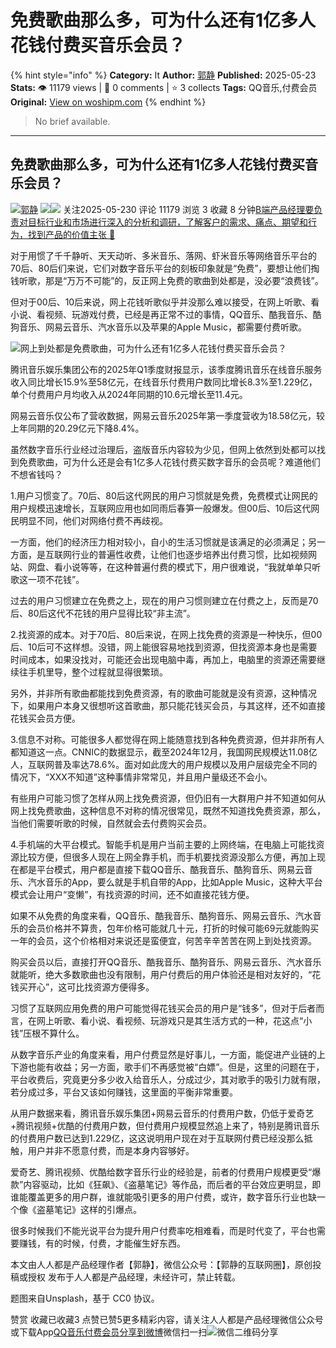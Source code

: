 # 免费歌曲那么多，可为什么还有1亿多人花钱付费买音乐会员？
{% hint style="info" %}
**Category:** It
**Author:** [郭静](https://www.woshipm.com/u/138560)
**Published:** 2025-05-23  
**Stats:** 👁️ 11179 views | 💬 0 comments | ⭐ 3 collects
**Tags:** QQ音乐,付费会员
**Original:** [View on woshipm.com](https://www.woshipm.com/it/6220393.html)
{% endhint %}
> No brief available.

---

## 免费歌曲那么多，可为什么还有1亿多人花钱付费买音乐会员？

[![](https://image.woshipm.com/wp-files/2016/12/37DFMO9nhXlutcl3ItzS.jpg!/both/72x72)](https://www.woshipm.com/u/138560)[郭静](https://www.woshipm.com/u/138560) ![](https://static.woshipm.com/tag/1121_1@2x.png)![](https://static.woshipm.com/tag/2105_1@2x.png) 关注2025-05-230 评论 11179 浏览 3 收藏 8 分钟[B端产品经理要负责对目标行业和市场进行深入的分析和调研，了解客户的需求、痛点、期望和行为，找到产品的价值主张 🔗](https://ke.qidianla.com/courses/bcpm)

对于用惯了千千静听、天天动听、多米音乐、落网、虾米音乐等网络音乐平台的70后、80后们来说，它们对数字音乐平台的刻板印象就是“免费”，要想让他们掏钱听歌，那是“万万不可能”的，反正网上免费的歌曲到处都是，没必要“浪费钱”。

但对于00后、10后来说，网上花钱听歌似乎并没那么难以接受，在网上听歌、看小说、看视频、玩游戏付费，已经是再正常不过的事情，QQ音乐、酷我音乐、酷狗音乐、网易云音乐、汽水音乐以及苹果的Apple Music，都需要付费听歌。

![网上到处都是免费歌曲，可为什么还有1亿多人花钱付费买音乐会员？](https://image.woshipm.com/wp-files/2025/05/cGRb7JIlwzgDk5zNdtbz.png)

腾讯音乐娱乐集团公布的2025年Q1季度财报显示，该季度腾讯音乐在线音乐服务收入同比增长15.9%至58亿元，在线音乐付费用户数同比增长8.3%至1.229亿，单个付费用户月均收入从2024年同期的10.6元增长至11.4元。

网易云音乐仅公布了营收数据，网易云音乐2025年第一季度营收为18.58亿元，较上年同期的20.29亿元下降8.4%。

虽然数字音乐行业经过治理后，盗版音乐内容较为少见，但网上依然到处都可以找到免费歌曲，可为什么还是会有1亿多人花钱付费买数字音乐的会员呢？难道他们不想省钱吗？

1.用户习惯变了。70后、80后这代网民的用户习惯就是免费，免费模式让网民的用户规模迅速增长，互联网应用也如同雨后春笋一般爆发。但00后、10后这代网民明显不同，他们对网络付费不再歧视。

一方面，他们的经济压力相对较小，自小的生活习惯就是该满足的必须满足；另一方面，是互联网行业的普遍性收费，让他们也逐步培养出付费习惯，比如视频网站、网盘、看小说等等，在这种普遍付费的模式下，用户很难说，“我就单单只听歌这一项不花钱”。

过去的用户习惯建立在免费之上，现在的用户习惯则建立在付费之上，反而是70后、80后这代不花钱的用户显得比较“非主流”。

2.找资源的成本。对于70后、80后来说，在网上找免费的资源是一种快乐，但00后、10后可不这样想。没错，网上能很容易地找到资源，但找资源本身也是需要时间成本，如果没找对，可能还会出现电脑中毒，再加上，电脑里的资源还需要继续往手机里导，整个过程就显得很繁琐。

另外，并非所有歌曲都能找到免费资源，有的歌曲可能就是没有资源，这种情况下，如果用户本身又很想听这首歌曲，那只能花钱买会员，与其这样，还不如直接花钱买会员方便。

3.信息不对称。可能很多人都觉得在网上能随意找到各种免费资源，但并非所有人都知道这一点。CNNIC的数据显示，截至2024年12月，我国网民规模达11.08亿人，互联网普及率达78.6%。面对如此庞大的用户规模以及用户层级完全不同的情况下，“XXX不知道”这种事情非常常见，并且用户量级还不会小。

有些用户可能习惯了怎样从网上找免费资源，但仍旧有一大群用户并不知道如何从网上找免费歌曲，这种信息不对称的情况很常见，既然不知道找免费资源，那么，当他们需要听歌的时候，自然就会去付费购买会员。

4.手机端的大平台模式。智能手机是用户当前主要的上网终端，在电脑上可能找资源比较方便，但很多人现在上网全靠手机，而手机要找资源没那么方便，再加上现在都是平台模式，用户都是直接下载QQ音乐、酷我音乐、酷狗音乐、网易云音乐、汽水音乐的App，要么就是手机自带的App，比如Apple Music，这种大平台模式会让用户“变懒”，有找资源的时间，还不如直接花钱方便。

如果不从免费的角度来看，QQ音乐、酷我音乐、酷狗音乐、网易云音乐、汽水音乐的会员价格并不算贵，包年价格可能就几十元，打折的时候可能69元就能购买一年的会员，这个价格相对来说还是蛮便宜，何苦辛辛苦苦在网上到处找资源。

购买会员以后，直接打开QQ音乐、酷我音乐、酷狗音乐、网易云音乐、汽水音乐就能听，绝大多数歌曲也没有限制，用户付费后的用户体验还是相对友好的，“花钱买开心”，这可比找资源方便得多。

习惯了互联网应用免费的用户可能觉得花钱买会员的用户是“钱多”，但对于后者而言，在网上听歌、看小说、看视频、玩游戏只是其生活方式的一种，花这点“小钱”压根不算什么。

从数字音乐产业的角度来看，用户付费显然是好事儿，一方面，能促进产业链的上下游也能有收益；另一方面，歌手们不再感觉被“白嫖”。但是，这里的问题在于，平台收费后，究竟更分多少收入给音乐人，分成过少，其对歌手的吸引力就有限，若分成过多，平台又该如何赚钱，这里面的平衡非常重要。

从用户数据来看，腾讯音乐娱乐集团+网易云音乐的付费用户数，仍低于爱奇艺+腾讯视频+优酷的付费用户数，但付费用户规模显然追上来了，特别是腾讯音乐的付费用户数已达到1.229亿，这这说明用户现在对于互联网付费已经没那么抵触，用户并非不愿意付费，而是本身内容够好。

爱奇艺、腾讯视频、优酷给数字音乐行业的经验是，前者的付费用户规模更受“爆款”内容驱动，比如《狂飙》、《盗墓笔记》等作品，而后者的平台效应更明显，即谁能覆盖更多的用户群，谁就能吸引更多的用户付费，或许，数字音乐行业也缺一个像《盗墓笔记》这样的引爆点。

很多时候我们不能光说平台为提升用户付费率吃相难看，而是时代变了，平台也需要赚钱，有的时候，付费，才能催生好东西。

本文由人人都是产品经理作者【郭静】，微信公众号：【郭静的互联网圈】，原创投稿或授权 发布于人人都是产品经理，未经许可，禁止转载。

题图来自Unsplash，基于 CC0 协议。

赞赏 收藏已收藏3 点赞已赞5更多精彩内容，请关注人人都是产品经理微信公众号或下载App[QQ音乐](https://www.woshipm.com/tag/qq%e9%9f%b3%e4%b9%90)[付费会员](https://www.woshipm.com/tag/%e4%bb%98%e8%b4%b9%e4%bc%9a%e5%91%98)[分享到微博](https://service.weibo.com/share/share.php?appkey=2775287854&title=免费歌曲那么多，可为什么还有1亿多人花钱付费买音乐会员？&url=https://www.woshipm.com/it/6220393.html&pic=https://image.woshipm.com/wp-files/2025/05/cGRb7JIlwzgDk5zNdtbz.png)微信扫一扫![微信二维码](https://api.pwmqr.com/qrcode/create/?url=https://www.woshipm.com/it/6220393.html)分享
